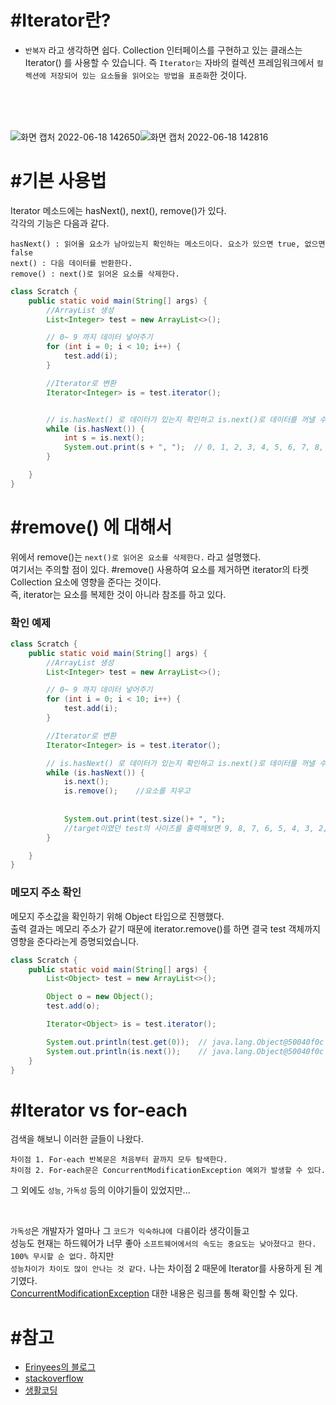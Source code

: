 # #Iterator란?

- `반복자` 라고 생각하면 쉽다. Collection 인터페이스를 구현하고 있는 클래스는 Iterator() 를 사용할 수 있습니다.  즉 `Iterator는` 자바의 컬렉션 프레임워크에서 `컬렉션에 저장되어 있는 요소들을 읽어오는 방법을 표준화`한 것이다.

<br>
<br>
<br>

![화면 캡처 2022-06-18 142650](https://user-images.githubusercontent.com/81284265/174424198-0c5fec9b-4f4f-4e78-97b9-a2fee5f856dc.png)![화면 캡처 2022-06-18 142816](https://user-images.githubusercontent.com/81284265/174424301-2787a892-ca40-4bb6-8c3d-5ff080789980.png)



# #기본 사용법
Iterator 메소드에는 hasNext(), next(), remove()가 있다.  
각각의 기능은 다음과 같다.  
``` 
hasNext() : 읽어올 요소가 남아있는지 확인하는 메소드이다. 요소가 있으면 true, 없으면 false  
next() : 다음 데이터를 반환한다.  
remove() : next()로 읽어온 요소를 삭제한다.  
```

``` java
class Scratch {
    public static void main(String[] args) {
        //ArrayList 생성
        List<Integer> test = new ArrayList<>();

        // 0~ 9 까지 데이터 넣어주기
        for (int i = 0; i < 10; i++) {
            test.add(i);
        }

        //Iterator로 변환
        Iterator<Integer> is = test.iterator();


        // is.hasNext() 로 데이터가 있는지 확인하고 is.next()로 데이터를 꺼낼 수 있따.
        while (is.hasNext()) {
            int s = is.next();
            System.out.print(s + ", ");  // 0, 1, 2, 3, 4, 5, 6, 7, 8, 9, 
        }

    }
}
```

# #remove() 에 대해서

위에서 remove()는 `next()로 읽어온 요소를 삭제한다.` 라고 설명했다.  
여기서는 주의할 점이 있다. #remove() 사용하여 요소를 제거하면 iterator의 타켓 Collection 요소에 영향을 준다는 것이다.  
즉, iterator는 요소를 복제한 것이 아니라 참조를 하고 있다.

### 확인 예제
```java
class Scratch {
    public static void main(String[] args) {
        //ArrayList 생성
        List<Integer> test = new ArrayList<>();

        // 0~ 9 까지 데이터 넣어주기
        for (int i = 0; i < 10; i++) {
            test.add(i);
        }

        //Iterator로 변환
        Iterator<Integer> is = test.iterator();

        // is.hasNext() 로 데이터가 있는지 확인하고 is.next()로 데이터를 꺼낼 수 있따.
        while (is.hasNext()) {
            is.next();
            is.remove();    //요소를 지우고
            
            
            System.out.print(test.size()+ ", "); 
            //target이였던 test의 사이즈를 출력해보면 9, 8, 7, 6, 5, 4, 3, 2, 1, 0, 로 줄어든 것을 확인할 수있다.
        }

    }
}
```

### 메모지 주소 확인
메모지 주소값을 확인하기 위해 Object 타입으로 진행했다.   
출력 결과는 메모리 주소가 같기 때문에 iterator.remove()를 하면 결국 test 객체까지 영향을 준다라는게 증명되었습니다.  
```java
class Scratch {
    public static void main(String[] args) {
        List<Object> test = new ArrayList<>();

        Object o = new Object();
        test.add(o);

        Iterator<Object> is = test.iterator();

        System.out.println(test.get(0));  // java.lang.Object@50040f0c
        System.out.println(is.next());    // java.lang.Object@50040f0c
    }
}
```

# #Iterator vs for-each  

검색을 해보니 이러한 글들이 나왔다.  
```
차이점 1. For-each 반복문은 처음부터 끝까지 모두 탐색한다.
차이점 2. For-each문은 ConcurrentModificationException 예외가 발생할 수 있다.
```

그 외에도 `성능`, `가독성` 등의 이야기들이 있었지만...  

<br>

`가독성`은 개발자가 얼마나 그 `코드가 익숙하냐에 다름`이라 생각이들고  
성능도 현재는 하드웨어가 너무 좋아 `소프트웨어에서의 속도는 중요도는 낮아졌다고 한다. 100% 무시할 순 없다.` 하지만  
`성능차이가 차이도 많이 안나는 것 같다.` 나는 차이점 2 때문에 Iterator를 사용하게 된 계기였다.  
[ConcurrentModificationException](https://github.com/whitewise95/TIL/tree/main/Java/error) 대한 내용은 링크를 통해 확인할 수 있다.


# #참고
- [Erinyees의 블로그](https://erinyees.tistory.com/21)  
- [stackoverflow](https://stackoverflow.com/questions/22267919/iterator-vs-for)
- [생활코딩](https://www.youtube.com/watch?v=DQN32cBaUEE)










